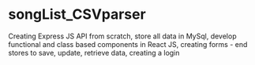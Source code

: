 # songList_CSVparser
Creating Express JS API from scratch, store all data in MySql, develop functional and class based components in React JS, creating forms - end stores to save, update, retrieve data, creating a login
